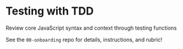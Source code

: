 # Testing with TDD

Review core JavaScript syntax and context through testing functions

See the `00-onboarding` repo for details, instructions, and rubric!